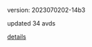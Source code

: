 version: 2023070202-14b3

updated 34 avds

[details](https://github.com/0x74f917491bfa7ebfa379/ali_avd_db/blob/master/change_log/2023/07/02/02/14b3.txt)